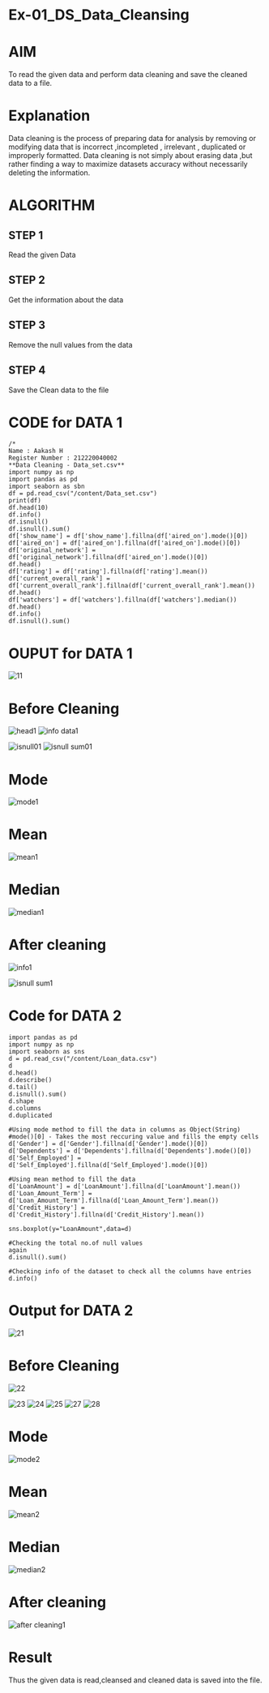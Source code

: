 # Ex-01_DS_Data_Cleansing
# AIM
To read the given data and perform data cleaning and save the cleaned data to a file.

# Explanation
Data cleaning is the process of preparing data for analysis by removing or modifying data that is incorrect ,incompleted , irrelevant , duplicated or improperly formatted. Data cleaning is not simply about erasing data ,but rather finding a way to maximize datasets accuracy without necessarily deleting the information.

# ALGORITHM
## STEP 1
Read the given Data

## STEP 2
Get the information about the data

## STEP 3
Remove the null values from the data

## STEP 4
Save the Clean data to the file

# CODE for DATA 1

```
/* 
Name : Aakash H
Register Number : 212220040002
**Data Cleaning - Data_set.csv**
import numpy as np
import pandas as pd
import seaborn as sbn
df = pd.read_csv("/content/Data_set.csv")
print(df)
df.head(10)
df.info()
df.isnull()
df.isnull().sum()
df['show_name'] = df['show_name'].fillna(df['aired_on'].mode()[0])
df['aired_on'] = df['aired_on'].fillna(df['aired_on'].mode()[0])
df['original_network'] = df['original_network'].fillna(df['aired_on'].mode()[0])
df.head()
df['rating'] = df['rating'].fillna(df['rating'].mean())
df['current_overall_rank'] = df['current_overall_rank'].fillna(df['current_overall_rank'].mean())
df.head()
df['watchers'] = df['watchers'].fillna(df['watchers'].median())
df.head()
df.info()
df.isnull().sum()
```

# OUPUT for DATA 1
![11](https://user-images.githubusercontent.com/120620842/225975786-c1294853-cfe5-4058-92bc-3c582123a275.png)

# Before Cleaning
![head1](https://user-images.githubusercontent.com/120620842/225976025-f38b42e2-fe41-4de4-8716-e1f2633a89e0.png)
![info data1](https://user-images.githubusercontent.com/120620842/225978903-d7d57049-ddfd-4daf-bfde-8869ee6eb0ad.jpg)


![isnull01](https://user-images.githubusercontent.com/120620842/225976349-ccc38124-41ee-42c4-879e-e9ce1c9d0409.jpg)
![isnull sum01](https://user-images.githubusercontent.com/120620842/225976485-d53c488c-2f69-48eb-82cd-9e4ed88e0b7d.jpg)

# Mode
![mode1](https://user-images.githubusercontent.com/120620842/225976693-63e838b3-2813-43e9-a9e1-2f3689bbd0d5.png)

# Mean
![mean1](https://user-images.githubusercontent.com/120620842/225976895-84bb0106-f0d7-42da-887c-313e30754449.png)

# Median
![median1](https://user-images.githubusercontent.com/120620842/225976981-3c65e108-3076-4e20-8e9f-5d534b5fa045.png)

# After cleaning
![info1](https://user-images.githubusercontent.com/120620842/225977576-76bd3bb4-56ec-4a22-b29a-c068def0890c.png)

![isnull sum1](https://user-images.githubusercontent.com/120620842/225977466-df5f09b8-653c-4233-94cc-e595953f1f56.png)

# Code for DATA 2
```
import pandas as pd
import numpy as np
import seaborn as sns
d = pd.read_csv("/content/Loan_data.csv")
d
d.head()
d.describe()
d.tail()
d.isnull().sum()
d.shape
d.columns
d.duplicated

#Using mode method to fill the data in columns as Object(String)
#mode()[0] - Takes the most reccuring value and fills the empty cells
d['Gender'] = d['Gender'].fillna(d['Gender'].mode()[0])
d['Dependents'] = d['Dependents'].fillna(d['Dependents'].mode()[0])
d['Self_Employed'] = d['Self_Employed'].fillna(d['Self_Employed'].mode()[0])

#Using mean method to fill the data
d['LoanAmount'] = d['LoanAmount'].fillna(d['LoanAmount'].mean())
d['Loan_Amount_Term'] = d['Loan_Amount_Term'].fillna(d['Loan_Amount_Term'].mean())
d['Credit_History'] = d['Credit_History'].fillna(d['Credit_History'].mean())

sns.boxplot(y="LoanAmount",data=d)

#Checking the total no.of null values
again
d.isnull().sum()

#Checking info of the dataset to check all the columns have entries
d.info()
```

# Output for DATA 2
![21](https://user-images.githubusercontent.com/120620842/225985839-fcc1db78-a1fe-4e0a-9b1a-76672ffe7c1c.png)

# Before Cleaning

![22](https://user-images.githubusercontent.com/120620842/225986091-b2841eec-4db6-45ce-9c0b-c0329c579254.png)

![23](https://user-images.githubusercontent.com/120620842/225986249-80797c10-6ef4-4545-86e5-b049d7e32e15.png)
![24](https://user-images.githubusercontent.com/120620842/225986398-1e37fb97-fd72-4cb8-a2df-505e3824b8d6.png)
![25](https://user-images.githubusercontent.com/120620842/225986471-4c0ef827-81d8-4f46-8c65-41ce405f1da4.png)
![27](https://user-images.githubusercontent.com/120620842/225986537-12c311dc-3448-4b83-b360-5fa893ab4df1.png)
![28](https://user-images.githubusercontent.com/120620842/225986616-0643b98c-1906-4714-ac3c-431d9f2b1736.png)

# Mode
![mode2](https://user-images.githubusercontent.com/120620842/225986723-0b3fb589-fb86-498a-aeb0-a2932d402174.png)

# Mean
![mean2](https://user-images.githubusercontent.com/120620842/225986794-38573f63-1ea0-4b38-b24a-f59d64bbae8c.png)

# Median
![median2](https://user-images.githubusercontent.com/120620842/225986932-7623b229-3e0b-4fcf-9667-6ce32d8085f8.png)

# After cleaning
![after cleaning1](https://user-images.githubusercontent.com/120620842/225987124-ba12fa46-54d0-4ab5-86c1-c020417650b8.jpg)

# Result
Thus the given data is read,cleansed and cleaned data is saved into the file.
